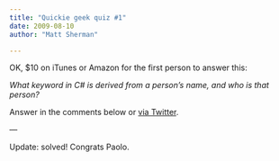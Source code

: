 ```yaml
---
title: "Quickie geek quiz #1"
date: 2009-08-10
author: "Matt Sherman"

---
```


OK, $10 on iTunes or Amazon for the first person to answer this:

_What keyword in C# is derived from a person’s name, and who is that person?_

Answer in the comments below or [via Twitter](http://twitter.com/?status=@clipperhouse+quiz+answer:+).

—

Update: solved! Congrats Paolo.
